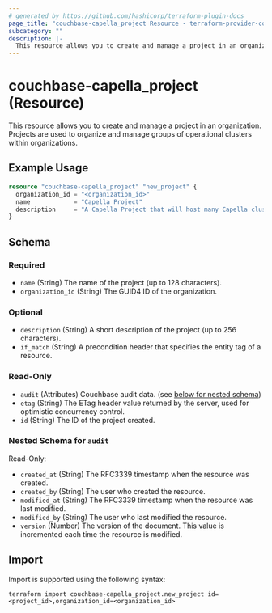 ```yaml
---
# generated by https://github.com/hashicorp/terraform-plugin-docs
page_title: "couchbase-capella_project Resource - terraform-provider-couchbase-capella"
subcategory: ""
description: |-
  This resource allows you to create and manage a project in an organization. Projects are used to organize and manage groups of operational clusters within organizations.
---
```


# couchbase-capella_project (Resource)

This resource allows you to create and manage a project in an organization. Projects are used to organize and manage groups of operational clusters within organizations.

## Example Usage

```terraform
resource "couchbase-capella_project" "new_project" {
  organization_id = "<organization_id>"
  name            = "Capella Project"
  description     = "A Capella Project that will host many Capella clusters."
}
```

<!-- schema generated by tfplugindocs -->
## Schema

### Required

- `name` (String) The name of the project (up to 128 characters).
- `organization_id` (String) The GUID4 ID of the organization.

### Optional

- `description` (String) A short description of the project (up to 256 characters).
- `if_match` (String) A precondition header that specifies the entity tag of a resource.

### Read-Only

- `audit` (Attributes) Couchbase audit data. (see [below for nested schema](#nestedatt--audit))
- `etag` (String) The ETag header value returned by the server, used for optimistic concurrency control.
- `id` (String) The ID of the project created.

<a id="nestedatt--audit"></a>
### Nested Schema for `audit`

Read-Only:

- `created_at` (String) The RFC3339 timestamp when the resource was created.
- `created_by` (String) The user who created the resource.
- `modified_at` (String) The RFC3339 timestamp when the resource was last modified.
- `modified_by` (String) The user who last modified the resource.
- `version` (Number) The version of the document. This value is incremented each time the resource is modified.

## Import

Import is supported using the following syntax:

```shell
terraform import couchbase-capella_project.new_project id=<project_id>,organization_id=<organization_id>
```
